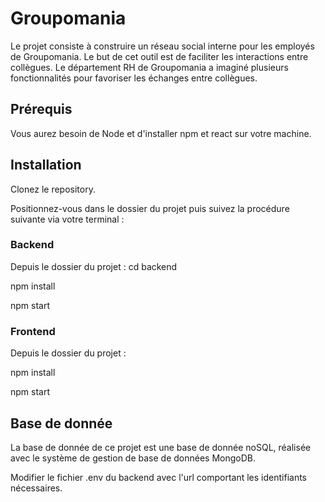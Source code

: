 # Groupomania
Le projet consiste à construire un réseau social interne pour les employés de Groupomania. Le
but de cet outil est de faciliter les interactions entre collègues. Le département RH de
Groupomania a imaginé plusieurs fonctionnalités pour favoriser les échanges entre collègues.

## Prérequis

Vous aurez besoin de Node et d'installer npm et react sur votre machine.

## Installation

Clonez le repository.

Positionnez-vous dans le dossier du projet puis suivez la procédure suivante via votre terminal :

 ### Backend
Depuis le dossier du projet : cd backend

npm install

npm start

### Frontend
Depuis le dossier du projet :

npm install 

npm start


## Base de donnée

La base de donnée de ce projet est une base de donnée noSQL, réalisée avec le système de gestion de base de données MongoDB. 

Modifier le fichier .env du backend avec l'url comportant les identifiants nécessaires. 


